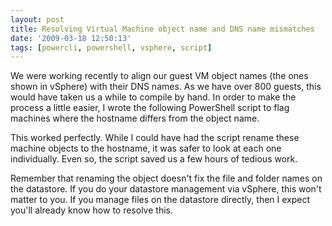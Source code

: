 ```yaml
---
layout: post
title: Resolving Virtual Machine object name and DNS name mismatches
date: '2009-03-18 12:50:13'
tags: [powercli, powershell, vsphere, script]
---
```



We were working recently to align our guest VM object names (the ones shown in vSphere) with their DNS names. As we have over 800 guests, this would have taken us a while to compile by hand. In order to make the process a little easier, I wrote the following PowerShell script to flag machines where the hostname differs from the  object name.

<script src="https://gist.github.com/GuruAnt/7213409.js"></script>

This worked perfectly.  While I could have had the script rename these machine objects to the hostname, it was safer to look at each one individually.  Even so, the script saved us a few hours of tedious work.

Remember that renaming the object doesn't fix the file and folder names on the datastore. If you do your datastore management via vSphere, this won't matter to you. If you manage files on the datastore directly, then I expect you'll already know how to resolve this.